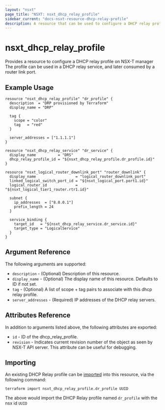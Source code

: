 ```yaml
---
layout: "nsxt"
page_title: "NSXT: nsxt_dhcp_relay_profile"
sidebar_current: "docs-nsxt-resource-dhcp-relay-profile"
description: A resource that can be used to configure a DHCP relay profile in NSX.
---
```


# nsxt_dhcp_relay_profile

Provides a resource to configure a DHCP relay profile on NSX-T manager
The profile can be used in a DHCP relay service, and later consumed by a router
link port.

## Example Usage

```hcl
resource "nsxt_dhcp_relay_profile" "dr_profile" {
  description  = "DRP provisioned by Terraform"
  display_name = "DRP"

  tag {
    scope = "color"
    tag   = "red"
  }

  server_addresses = ["1.1.1.1"]
}

resource "nsxt_dhcp_relay_service" "dr_service" {
  display_name          = "DRS"
  dhcp_relay_profile_id = "${nsxt_dhcp_relay_profile.dr_profile.id}"
}

resource "nsxt_logical_router_downlink_port" "router_downlink" {
  display_name                  = "logical_router_downlink_port"
  linked_logical_switch_port_id = "${nsxt_logical_port.port1.id}"
  logical_router_id             = "${nsxt_logical_tier1_router.rtr1.id}"

  subnet {
    ip_addresses  = ["8.0.0.1"]
    prefix_length = 24
  }

  service_binding {
    target_id   = "${nsxt_dhcp_relay_service.dr_service.id}"
    target_type = "LogicalService"
  }
}
```

## Argument Reference

The following arguments are supported:

* `description` - (Optional) Description of this resource.
* `display_name` - (Optional) The display name of this resource. Defaults to ID if not set.
* `tag` - (Optional) A list of scope + tag pairs to associate with this dhcp relay profile.
* `server_addresses` - (Required) IP addresses of the DHCP relay servers.


## Attributes Reference

In addition to arguments listed above, the following attributes are exported:

* `id` - ID of the dhcp_relay_profile.
* `revision` - Indicates current revision number of the object as seen by NSX-T API server. This attribute can be useful for debugging.

## Importing

An existing DHCP Relay profile can be [imported][docs-import] into this resource, via the following command:

[docs-import]: /docs/import/index.html

```
terraform import nsxt_dhcp_relay_profile.dr_profile UUID
```

The above would import the DHCP Relay profile named `dr_profile` with the nsx id `UUID`

